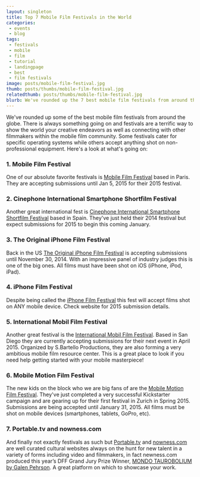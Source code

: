 ```yaml
---
layout: singleton
title: Top 7 Mobile Film Festivals in the World
categories:
 - events
 - blog
tags:
 - festivals
 - mobile
 - film
 - tutorial
 - landingpage
 - best
 - film festivals
image: posts/mobile-film-festival.jpg
thumb: posts/thumbs/mobile-film-festival.jpg
relatedthumb: posts/thumbs/mobile-film-festival.jpg
blurb: We've rounded up the 7 best mobile film festivals from around the globe.
---
```


We've rounded up some of the best mobile film festivals from around the globe. There is always something going on and festivals are a terrific way to show the world your creative endeavors as well as connecting with other filmmakers within the mobile film community. Some festivals cater for specific operating systems while others accept anything shot on non-professional equipment. Here's a look at what's going on:


### 1. Mobile Film Festival
One of our absolute favorite festivals is <a href="http://fr.mobilefilmfestival.com" target="_blank">Mobile Film Festival</a> based in Paris. They are accepting submissions until Jan 5, 2015 for their 2015 festival.


### 2. Cinephone International Smartphone Shortfilm Festival
Another great international fest is <a href="http://www.cinephone.org" target="_blank">Cinephone International Smartphone Shortfilm Festival</a> based in Spain. They've just held their 2014 festival but expect submissions for 2015 to begin this coming January.


### 3. The Original iPhone Film Festival
Back in the US <a href="http://iphonefilmmaker.com/" target="_blank">The Original iPhone Film Festival</a> is accepting submissions until November 30, 2014. With an impressive panel of industry judges this is one of the big ones. All films must have been shot on iOS (iPhone, iPod, iPad).


### 4. iPhone Film Festival
Despite being called the <a href="http://www.iphoneff.com" target="_blank">iPhone Film Festival</a> this fest will accept films shot on ANY mobile device. Check website for 2015 submission details.


### 5. International Mobil Film Festival
Another great festival is the <a href="http://www.mobilfilmfestival.com" target="_blank">International Mobil Film Festival</a>. Based in San Diego they are currently accepting submissions for their next event in April 2015. Organized by S.Bartello Productions, they are also forming a very ambitious mobile film resource center. This is a great place to look if you need help getting started with your mobile masterpiece!


### 6. Mobile Motion Film Festival

The new kids on the block who we are big fans of are the <a href="http://momofilmfest.com" target="_blank">Mobile Motion Film Festival</a>. They've just completed a very successful Kickstarter campaign and are gearing up for their first festival in Zurich in Spring 2015. Submissions are being accepted until January 31, 2015. All films must be shot on mobile devices (smartphones, tablets, GoPro, etc).

### 7. Portable.tv and nowness.com

And finally not exactly festivals as such but <a href="http://Portable.tv/" target="_blank">Portable.tv</a> and <a href="http://nowness.com/" target="_blank">nowness.com</a> are well curated cultural websites always on the hunt for new talent in a variety of forms including video and filmmakers, in fact newness.com produced this year’s DFF Grand Jury Prize Winner, <a href="/films/news/2014/12/31/competitive-shorts.html">MONDO TAUROBOLIUM by Galen Pehrson</a>. A great platform on which to showcase your work.